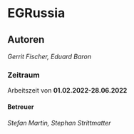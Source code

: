 # EGRussia
## Autoren
*Gerrit Fischer, Eduard Baron*
### Zeitraum
Arbeitszeit von **01.02.2022-28.06.2022**
#### Betreuer
*Stefan Martin, Stephan Strittmatter*
